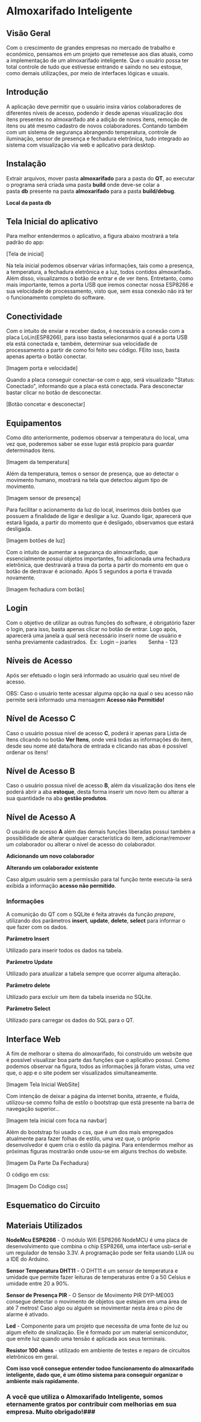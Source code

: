 # Almoxarifado Inteligente




## Visão Geral 
Com o crescimento de grandes empresas no mercado de trabalho e económico, pensamos em um projeto que remetesse aos dias atuais, como a implementação de um almoxarifado inteligente. Que o usuário possa ter total controle de tudo que estivesse entrando e saindo no seu estoque, como demais utilizações, por meio de interfaces lógicas e usuais.

## Introdução
A aplicação deve permitir que o usuário insira vários colaboradores de diferentes níveis de acesso, podendo ir desde apenas visualização dos itens presentes no almoxarifado até a adição de novos itens, remoção de itens ou até mesmo cadastro de novos colaboradores.
Contando também com um sistema de segurança abrangendo temperatura, controle de iluminação, sensor de presença e fechadura eletrônica, tudo integrado ao sistema com visualização via web e aplicativo para desktop.



## Instalação

Extrair arquivos, mover pasta **almoxarifado** para a pasta do **QT**, ao executar o programa será criada uma pasta **build** onde deve-se colar a pasta **db** presente na pasta **almoxarifado** para a pasta **build/debug**.


**Local da pasta db**



## Tela Inicial do aplicativo ##

Para melhor entendermos o aplicativo, a figura abaixo mostrará a tela padrão do app:


[Tela de inicial]

Na tela inicial podemos observar várias informações, tais como a presença, a temperatura, a fechadura eletrônica e a luz, todos contidos almoxarifado. Além disso, visualizamos o botão de entrar e de ver itens. Entretanto, como mais importante, temos a porta USB que iremos conectar nossa ESP8266 e sua velocidade de processamento, visto que, sem essa conexão não irá ter o funcionamento completo do software.

## Conectividade ##

Com o intuito de enviar e receber dados, é necessário a conexão com a placa LoLin(ESP8266), para isso basta selecionarmos qual é a porta USB ela está conectada e, também, determinar sua velocidade de processamento a partir de como foi feito seu código. FEito isso, basta apenas aperta o botão conectar.

[Imagem porta e velocidade]

Quando a placa conseguir conectar-se com o app, será visualizado "Status: Conectado", informando que a placa está conectada. Para desconectar bastar clicar no botão de desconectar.

[Botão concetar e desconectar]

## Equipamentos ##

Como dito anteriormente, podemos observar a temperatura do local, uma vez que, poderemos saber se esse lugar está propício para guardar determinados itens. 

[Imagem da temperatura]

Além da temperatura, temos o sensor de presença, que ao detectar o movimento humano, mostrará na tela que detectou algum tipo de movimento.

[Imagem sensor de presença]

Para facilitar o acionamento da luz do local, inserimos dois botões que possuem a finalidade de ligar e desligar a luz. Quando ligar, aparecerá que estará ligada, a partir do momento que é desligado, observamos que estará desligada.

[Imagem botões de luz]

Com o intuito de aumentar a segurança do almoxarifado, que essencialmente possuí objetos importantes, foi adicionada uma fechadura eletrônica, que destravará a trava da porta a partir do momento em que o botão de destravar é acionado. Após 5 segundos a porta é travada novamente.

[Imagem fechadura com botão]

## Login

Com o objetivo de utilizar as outras funções do software, é obrigatório fazer o login, para isso, basta apenas clicar no botão de entrar. Logo após, aparecerá uma janela a qual será necessário inserir nome de usuário e senha previamente cadastrados.
 Ex:  Login – joarles 
      Senha - 123

## Níveis de Acesso

Após ser efetuado o login será informado ao usuário qual seu nível de acesso.




OBS: Caso o usuário tente acessar alguma opção na qual o seu acesso não permite será informado uma mensagem **Acesso não Permitido!**

## Nível de Acesso C
Caso o usuário possua nível de acesso **C**, poderá ir apenas para Lista de Itens clicando no botão **Ver Itens**, onde verá todas as informações do item, desde seu nome até data/hora de entrada e clicando nas abas é possível ordenar os itens!



## Nível de Acesso B
Caso o usuário possua nível de acesso **B**, além da visualização dos itens ele poderá abrir a aba **estoque**, desta forma inserir um novo item ou alterar a sua quantidade na aba **gestão produtos**.




## Nível de Acesso A

O usuário de acesso **A** além das demais funções liberadas possui também a possibilidade de alterar qualquer característica do item, adicionar/remover um colaborador ou alterar o nível de acesso do colaborador.





**Adicionando um novo colaborador**



**Alterando um colaborador existente**



Caso algum usuário sem a permissão para tal função tente executa-la será exibida a informação **acesso não permitido**.



### Informações

A comunição do QT com o SQLite  é feita através da função *prepare*, utilizando dos parâmetros **insert**, **update**, **delete**, **select** para informar o que fazer com os dados.

**Parâmetro Insert**

Utilizado para inserir todos os dados na tabela.



**Parâmetro Update**

Utilizado para atualizar a tabela sempre que ocorrer alguma alteração.



**Parâmetro delete**

Utilizado para excluir um item da tabela inserida no SQLite.



**Parâmetro Select**

Utilizado para carregar os dados do SQL para o QT.


## Interface Web ##

A fim de melhorar o sitema do almoxarifado, foi construído um website que é possível visualizar boa parte das funções que o aplicativo possui. Como podemos observar na figura, todos as informações já foram vistas, uma vez que, o app e o site podem ser visualizados simultaneamente. 

[Imagem Tela Inicial WebSite]

Com intenção de deixar a página da internet bonita, atraente, e fluída, utilizou-se commo folha de estilo o bootstrap que está presente na barra de navegação superior...

[Imagem tela inicial com foca na navbar]

Além do bootstrap foi usado o css, que é um dos mais empregados atualmente para fazer folhas de estilo, uma vez que, o próprio desenvolvedor é quem cria o estilo da página. Para entendermos melhor as próximas figuras mostrarão onde usou-se em alguns trechos do website.

[Imagem Da Parte Da Fechadura}

O código em css:

[Imagem Do Código css]


## Esquematico do Circuito ##



## Materiais Utilizados ##

**NodeMcu ESP8266** - O módulo Wifi ESP8266 NodeMCU é uma placa de desenvolvimento que combina o chip ESP8266, uma interface usb-serial e um regulador de tensão 3.3V. A programação pode ser feita usando LUA ou a IDE do Arduino. 

**Sensor Temperatura DHT11** - O DHT11 é um sensor de temperatura e umidade que permite fazer leituras de temperaturas entre 0 a 50 Celsius e umidade entre 20 a 90%.

**Sensor de Presença PIR** - O Sensor de Movimento PIR DYP-ME003 consegue detectar o movimento de objetos que estejam em uma área de até 7 metros! Caso algo ou alguém se movimentar nesta área o pino de alarme é ativado.

**Led** - Componente para um projeto que necessita de uma fonte de luz ou algum efeito de sinalização. Ele é formado por um material semicondutor, que emite luz quando uma tensão é aplicada aos seus terminais.

**Resistor 100 ohms** - utilizado em ambiente de testes e reparo de circuitos eletrônicos em geral.


**Com isso você consegue entender todoo funcionamento do almoxarifado inteligente, dado que, é um ótimo sistema para conseguir organizar o ambiente mais rapidamente.**

### A você que utiliza o Almoxarifado Inteligente, somos eternamente gratos por contribuir com melhorias em sua empresa. Muito obrigado!###


